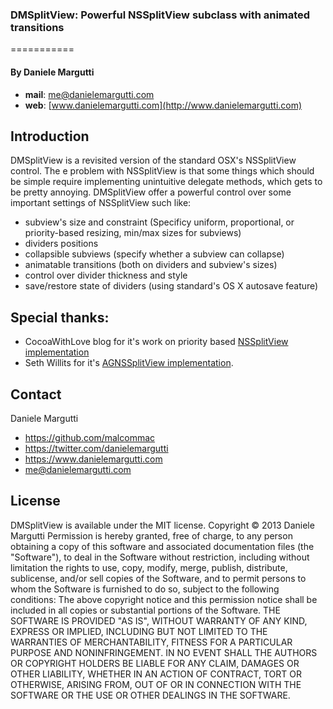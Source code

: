 ### DMSplitView: Powerful NSSplitView subclass with animated transitions
===========

#### **By Daniele Margutti**
* **mail**: [me@danielemargutti.com](mail:me@danielemargutti.com)
* **web**: [www.danielemargutti.com](http://www.danielemargutti.com)

## Introduction

DMSplitView is a revisited version of the standard OSX's NSSplitView control.
 The e problem with NSSplitView is that some things which should be simple require implementing unintuitive delegate methods, which gets to be pretty annoying.
 DMSplitView offer a powerful control over some important settings of NSSplitView such like:
 
* subview's size and constraint (Specificy uniform, proportional, or priority-based resizing, min/max sizes for subviews)
* dividers positions
* collapsible subviews (specify whether a subview can collapse)
* animatable transitions (both on dividers and subview's sizes)
* control over divider thickness and style
* save/restore state of dividers (using standard's OS X autosave feature)
 
 ## Special thanks:
 
* CocoaWithLove blog for it's work on priority based [NSSplitView implementation](http://www.cocoawithlove.com/2009/09/nssplitview-delegate-for-priority-based.html)
* Seth Willits for it's [AGNSSplitView implementation](https://github.com/swillits/AGNSSplitView).
 
## Contact

Daniele Margutti

- https://github.com/malcommac
- https://twitter.com/danielemargutti
- https://www.danielemargutti.com
- me@danielemargutti.com

## License

DMSplitView is available under the MIT license.
Copyright © 2013 Daniele Margutti
Permission is hereby granted, free of charge, to any person obtaining a copy of this software and associated documentation files (the "Software"), to deal in the Software without restriction, including without limitation the rights to use, copy, modify, merge, publish, distribute, sublicense, and/or sell copies of the Software, and to permit persons to whom the Software is furnished to do so, subject to the following conditions:
The above copyright notice and this permission notice shall be included in all copies or substantial portions of the Software.
THE SOFTWARE IS PROVIDED "AS IS", WITHOUT WARRANTY OF ANY KIND, EXPRESS OR IMPLIED, INCLUDING BUT NOT LIMITED TO THE WARRANTIES OF MERCHANTABILITY, FITNESS FOR A PARTICULAR PURPOSE AND NONINFRINGEMENT. IN NO EVENT SHALL THE AUTHORS OR COPYRIGHT HOLDERS BE LIABLE FOR ANY CLAIM, DAMAGES OR OTHER LIABILITY, WHETHER IN AN ACTION OF CONTRACT, TORT OR OTHERWISE, ARISING FROM, OUT OF OR IN CONNECTION WITH THE SOFTWARE OR THE USE OR OTHER DEALINGS IN THE SOFTWARE.
